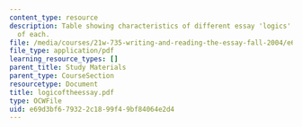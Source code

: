 ```yaml
---
content_type: resource
description: Table showing characteristics of different essay 'logics' with examples
  of each.
file: /media/courses/21w-735-writing-and-reading-the-essay-fall-2004/e69d3bf679322c1899f49bf84064e2d4_logicoftheessay.pdf
file_type: application/pdf
learning_resource_types: []
parent_title: Study Materials
parent_type: CourseSection
resourcetype: Document
title: logicoftheessay.pdf
type: OCWFile
uid: e69d3bf6-7932-2c18-99f4-9bf84064e2d4
---
```

